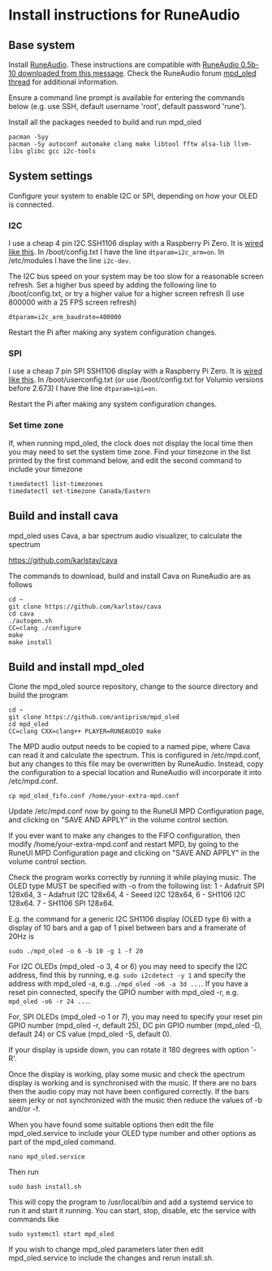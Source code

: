 # Install instructions for RuneAudio

## Base system

Install [RuneAudio](http://www.runeaudio.com/). These instructions are
compatible with [RuneAudio 0.5b-10 downloaded from this message](http://www.runeaudio.com/forum/runeaudio-0-5-beta-for-all-raspberry-pi-models-t6532.html).
Check the RuneAudio forum [mpd_oled thread](http://www.runeaudio.com/forum/mpd-vol-oled-status-and-spectrum-display-for-raspberry-pi-t6338.html) for additional information.

Ensure a command line prompt is available for entering the commands
below (e.g. use SSH, default username 'root', default password 'rune').

Install all the packages needed to build and run mpd_oled
```
pacman -Syy
pacman -Sy autoconf automake clang make libtool fftw alsa-lib llvm-libs glibc gcc i2c-tools
```

## System settings

Configure your system to enable I2C or SPI, depending on how your OLED
is connected.

### I2C
I use a cheap 4 pin I2C SSH1106 display with a Raspberry Pi Zero. It is
[wired like this](http://www.raspberrypirobotics.com/wp-content/uploads/2018/09/Interfacing-circuit-diagram-of-OLED-Display-with-Raspberry-Pi.png).
In /boot/config.txt I have the line `dtparam=i2c_arm=on`.
In /etc/modules I have the line `i2c-dev`.

The I2C bus speed on your system may be too slow for a reasonable screen
refresh. Set a higher bus speed by adding the following line to
/boot/config.txt, or try a higher value for a higher screen
refresh (I use 800000 with a 25 FPS screen refresh)
```
dtparam=i2c_arm_baudrate=400000
```
Restart the Pi after making any system configuration changes.

### SPI
I use a cheap 7 pin SPI SSH1106 display with a Raspberry Pi Zero. It is
[wired like this](http://www.raspberrypirobotics.com/wp-content/uploads/2018/03/Interfacing-OLED-Display-with-Raspberry-Pi-circuit-hardware.jpg).
In /boot/userconfig.txt (or use /boot/config.txt for Volumio versions before
2.673) I have the line `dtparam=spi=on`.

Restart the Pi after making any system configuration changes.

### Set time zone
If, when running mpd_oled, the clock does not display the local time then
you may need
to set the system time zone. Find your timezone in the list printed by the
first command below, and edit the second command to include your timezone
```
timedatectl list-timezones
timedatectl set-timezone Canada/Eastern
```

## Build and install cava

mpd_oled uses Cava, a bar spectrum audio visualizer, to calculate the spectrum
   
   <https://github.com/karlstav/cava>

The commands to download, build and install Cava on RuneAudio are as follows
```
cd ~
git clone https://github.com/karlstav/cava
cd cava
./autogen.sh
CC=clang ./configure
make
make install
```

## Build and install mpd_oled

Clone the mpd_oled source repository, change to the source directory and build
the program
```
cd ~
git clone https://github.com/antiprism/mpd_oled
cd mpd_oled
CC=clang CXX=clang++ PLAYER=RUNEAUDIO make
```

The MPD audio output needs to be copied to a named pipe, where Cava can
read it and calculate the spectrum. This is configured in /etc/mpd.conf,
but any changes to this file may be overwritten by RuneAudio. Instead,
copy the configuration to a special location and RuneAudio will
incorporate it into /etc/mpd.conf.
```
cp mpd_oled_fifo.conf /home/your-extra-mpd.conf
```
Update /etc/mpd.conf now by going to the RuneUI MPD Configuration
page, and clicking on "SAVE AND APPLY" in the volume control section.

If you ever want to make any changes to the FIFO configuration,
then modify /home/your-extra-mpd.conf and restart MPD,
by going to the RuneUI MPD Configuration page and clicking on
"SAVE AND APPLY" in the volume control section.

Check the program works correctly by running it while playing music.
The OLED type MUST be specified with -o from the following list:
    1 - Adafruit SPI 128x64,
    3 - Adafruit I2C 128x64,
    4 - Seeed I2C 128x64,
    6 - SH1106 I2C 128x64.
    7 - SH1106 SPI 128x64.

E.g. the command for a generic I2C SH1106 display (OLED type 6) with
a display of 10 bars and a gap of 1 pixel between bars and a framerate
of 20Hz is
```
sudo ./mpd_oled -o 6 -b 10 -g 1 -f 20
```
For I2C OLEDs (mpd_oled -o 3, 4 or 6) you may need to specify the I2C address,
find this by running,
e.g. `sudo i2cdetect -y 1` and specify the address with mpd_oled -a,
e.g. `./mpd_oled -o6 -a 3d ...`. If you have a reset pin connected, specify
the GPIO number with mpd_oled -r, e.g. `mpd_oled -o6 -r 24 ...`.

For, SPI OLEDs (mpd_oled -o 1 or 7), you may need to specify your reset pin
GPIO number (mpd_oled -r, default 25), DC pin GPIO number (mpd_oled -D,
default 24) or CS value (mpd_oled -S, default 0).

If your display is upside down, you can rotate it 180 degrees with option '-R'.

Once the display is working, play some music and check the spectrum display
is working and is synchronised with the music. If there are no bars then the
audio copy may not have been configured correctly. If the bars seem jerky
or not synchronized with the music then reduce the values of -b and/or -f.

When you have found some suitable options then edit the file mpd_oled.service
to include your OLED type number and other options as part of the mpd_oled
command.
```
nano mpd_oled.service
```

Then run
```
sudo bash install.sh
```
This will copy the program to /usr/local/bin and add a systemd service
to run it and start it running. You can start, stop, disable, etc the
service with commands like
```
sudo systemctl start mpd_oled
```
If you wish to change mpd_oled parameters later then edit mpd_oled.service
to include the changes and rerun install.sh.
